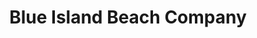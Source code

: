 ---
title: "Blue Island Beach Company"
url: /panama-city-beach/blue-island-beach-company/
shop: shop
---